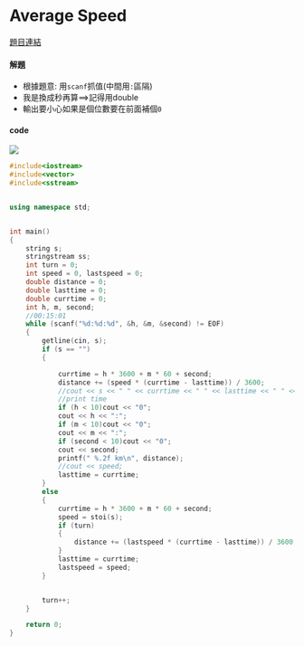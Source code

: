 # Average Speed 

[題目連結](https://vjudge.net/problem/UVA-10281)


#### 解題

* 根據題意: 用`scanf`抓值(中間用`:`區隔)
* 我是換成秒再算==>記得用double
* 輸出要小心如果是個位數要在前面補個`0`


#### code

![](https://i.pixiv.cat/img-original/img/2024/03/02/20/36/48/116559486_p1.png)

```cpp
#include<iostream>
#include<vector>
#include<sstream>


using namespace std;


int main()
{
    string s;
    stringstream ss;
    int turn = 0;
    int speed = 0, lastspeed = 0;
    double distance = 0;
    double lasttime = 0;
    double currtime = 0;
    int h, m, second;
    //00:15:01
    while (scanf("%d:%d:%d", &h, &m, &second) != EOF)
    {
        getline(cin, s);
        if (s == "")
        {

            currtime = h * 3600 + m * 60 + second;
            distance += (speed * (currtime - lasttime)) / 3600;
            //cout << s << " " << currtime << " " << lasttime << " " << speed << endl;
            //print time
            if (h < 10)cout << "0";
            cout << h << ":";
            if (m < 10)cout << "0";
            cout << m << ":";
            if (second < 10)cout << "0";
            cout << second;
            printf(" %.2f km\n", distance);
            //cout << speed;
            lasttime = currtime;
        }
        else
        {
            currtime = h * 3600 + m * 60 + second;
            speed = stoi(s);
            if (turn)
            {
                distance += (lastspeed * (currtime - lasttime)) / 3600;
            }
            lasttime = currtime;
            lastspeed = speed;
        }


        turn++;
    }

    return 0;
}
```
